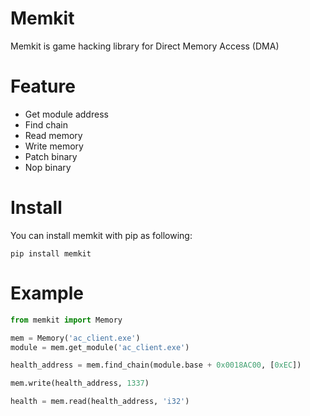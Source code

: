 # Memkit
Memkit is game hacking library for Direct Memory Access (DMA) 

# Feature
- Get module address
- Find chain
- Read memory
- Write memory
- Patch binary
- Nop binary

# Install
You can install memkit with pip as following:
```
pip install memkit
```

# Example
```python
from memkit import Memory

mem = Memory('ac_client.exe')
module = mem.get_module('ac_client.exe')

health_address = mem.find_chain(module.base + 0x0018AC00, [0xEC])

mem.write(health_address, 1337)

health = mem.read(health_address, 'i32')
```

